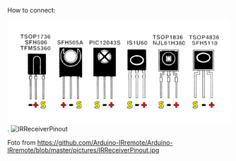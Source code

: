 How to connect:

![IRReceiverPinout](https://github.com/AH2005NA/m5stick-shark/blob/main/IR_AH_Remotes/IRReceiverPinout.jpg).
![IRReceiverPinout](https://github.com/AH2005NA/m5stick-shark/assets/112094647/2a21f84a-d5c3-4ba6-9d7f-cefb0df884ba)

Foto from https://github.com/Arduino-IRremote/Arduino-IRremote/blob/master/pictures/IRReceiverPinout.jpg
